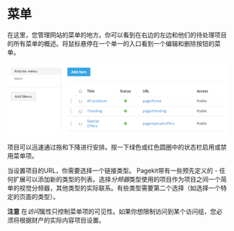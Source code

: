 # 菜单

在这里，您管理网站的菜单的地方。你可以看到在右边的左边和他们的待处理项目的所有菜单的概述。将鼠标悬停在一个单一的入口看到一个编辑和删除按钮的菜单。

![Menu overview](images/menu-overview.png)

项目可以迅速通过拖和下降进行安排。按一下绿色或红色圆圈中的状态栏启用或禁用菜单项。

当设置项目的URL，你需要选择一个链接类型。 Pagekit带有一些预先定义的 - 任何扩展可以添加新的类型的列表。选择*分频器*类型使用的项目作为项目之间一个简单的视觉分频器，其他类型的实际联系。有些类型需要第二个选择（如选择一个特定的页面的类型）。

**注意** 在*访问*属性只控制菜单项的可见性。如果你想限制访问到某个访问组，您必须将根据财产的实际内容项目设置。